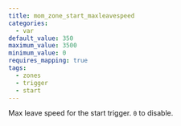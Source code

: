 ```yaml
---
title: mom_zone_start_maxleavespeed
categories:
  - var
default_value: 350
maximum_value: 3500
minimum_value: 0
requires_mapping: true
tags:
  - zones
  - trigger
  - start
---
```


Max leave speed for the start trigger. `0` to disable.
